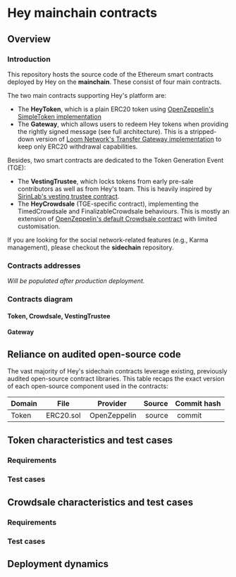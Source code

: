# Hey mainchain contracts

## Overview

### Introduction
This repository hosts the source code of the Ethereum smart contracts deployed by Hey on the **mainchain**. These consist of four main contracts.

The two main contracts supporting Hey's platform are:
- The **HeyToken**, which is a plain ERC20 token using [OpenZeppelin's SimpleToken implementation](https://github.com/OpenZeppelin/openzeppelin-solidity/blob/67dac7ae9960fd1790671a315cde56c901db5271/contracts/examples/SimpleToken.sol)
- The **Gateway**, which allows users to redeem Hey tokens when providing the rightly signed message (see full architecture). This is a stripped-down version of [Loom Network's Transfer Gateway implementation](https://github.com/loomnetwork/transfer-gateway-example/blob/master/truffle-ethereum/contracts/Gateway.sol) to keep only ERC20 withdrawal capabilities.

Besides, two smart contracts are dedicated to the Token Generation Event (TGE):
- The **VestingTrustee**, which locks tokens from early pre-sale contributors as well as from Hey's team. This is heavily inspired by [SirinLab's vesting trustee contract](https://github.com/sirin-labs/crowdsale-smart-contract/blob/master/contracts/SirinVestingTrustee.sol).
- The **HeyCrowdsale** (TGE-specific contract), implementing the TimedCrowdsale and FinalizableCrowdsale behaviours. This is mostly an extension of [OpenZeppelin's default Crowdsale contract](https://github.com/OpenZeppelin/openzeppelin-solidity/blob/master/contracts/crowdsale/Crowdsale.sol) with limited customisation.

If you are looking for the social network-related features (e.g., Karma management), please checkout the **sidechain** repository.

### Contracts addresses
*Will be populated after production deployment.*

### Contracts diagram

#### Token, Crowdsale, VestingTrustee

#### Gateway

## Reliance on audited open-source code
The vast majority of Hey's sidechain contracts leverage existing, previously audited open-source contract libraries. This table recaps the exact version of each open-source component used in the contracts:

| Domain | File        | Provider           | Source  | Commit hash |
| ------------- | ------------- | ------------- |------------- |------------- |
| Token | ERC20.sol | OpenZeppelin | source | commit |

## Token characteristics and test cases

### Requirements

### Test cases

## Crowdsale characteristics and test cases

### Requirements

### Test cases

## Deployment dynamics
